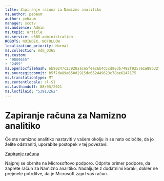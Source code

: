 ```yaml
---
title: Zapiranje računa za Namizno analitiko
ms.author: pebaum
author: pebaum
manager: scotv
ms.audience: Admin
ms.topic: article
ms.service: o365-administration
ROBOTS: NOINDEX, NOFOLLOW
localization_priority: Normal
ms.collection: Adm_O365
ms.custom:
- "9000655"
- "2499"
ms.openlocfilehash: 6b90247c239282ace5feac6b4d5cd903b7492f9257e1e88b32f0716d0cd1c03f
ms.sourcegitcommit: b5f7da89a650d2915dc652449623c78be6247175
ms.translationtype: MT
ms.contentlocale: sl-SI
ms.lasthandoff: 08/05/2021
ms.locfileid: "53913262"
---
```

# <a name="how-to-close-your-desktop-analytics-account"></a>Zapiranje računa za Namizno analitiko

Če ste namizno analitiko nastaviti v vašem okolju in se nato odločite, da jo želite odstraniti, uporabite postopek v tej povezavi:

[Zapiranje računa](https://docs.microsoft.com/configmgr/desktop-analytics/account-close)

Najprej se obrnite na Microsoftovo podporo. Odprite primer podpore, da zaprete račun za Namizno analitiko. Nadaljujte z dodatnimi koraki, dokler ne prejmete potrditve, da je Microsoft zaprl vaš račun.